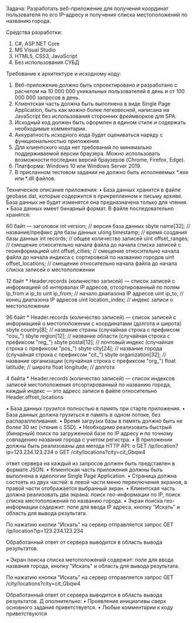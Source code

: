 Задача:
Разработать веб-приложение для получения координат пользователя по его IP-адресу и получения списка местоположений по названию города.

Средства разработки:
1.	C#, ASP.NET Core
2.	MS Visual Studio
3.	HTML5, CSS3, JavaScript
4.	Без использования СУБД

Требование к архитектуре и исходному коду:
1.	Веб-приложение должно быть спроектировано и разработано с расчетом на 10 000 000 уникальных пользователей в день и от 100 000 000 запросов в день.
2.	Клиентская часть должна быть выполнена в виде Single Page Application, быть как можно более легковесной, написана на JavaScript без использования сторонних фреймворков для SPA.
3.	Исходный код должен быть оформлен в едином стиле и содержать необходимые комментарии.
4.	Аккуратность исходного кода будет оцениваться наряду с функциональностью приложения.
5.	Для клиентского кода нет требований по минимально поддерживаемой версии браузера. Можно использовать возможности последних версий браузеров (Chrome, Firefox, Edge).
6.	Платформа: Windows 10 или Windows Server 2019.
7.	В присланном тестовом задании не должно быть исполняемых *.exe или *.dll файлов.

Техническое описание приложения:
•	База данных хранится в файле geobase.dat, которые содержится в прикрепленном к письму архиве. База данных не будет изменятся она предназначена только для чтения.
•	База данных имеет бинарный формат. В файле последовательно хранятся:

60 байт — заголовок
int   version;           // версия база данных
sbyte name[32];          // название/префикс для базы данных
ulong timestamp;         // время создания базы данных
int   records;           // общее количество записей
uint  offset_ranges;     // смещение относительно начала файла до начала списка записей с геоинформацией
uint  offset_cities;     // смещение относительно начала файла до начала индекса с сортировкой по названию городов
uint  offset_locations;  // смещение относительно начала файла до начала списка записей о местоположении

12 байт * Header.records (количество записей) — cписок записей с информацией об интервалах IP адресов, отсортированный по полям ip_from и ip_to
uint ip_from;           // начало диапазона IP адресов
uint ip_to;             // конец диапазона IP адресов
uint location_index;    // индекс записи о местоположении

96 байт * Header.records (количество записей) — cписок записей с информацией о местоположении с координатами (долгота и широта)
sbyte country[8];        // название страны (случайная строка с префиксом "cou_")
sbyte region[12];        // название области (случайная строка с префиксом "reg_")
sbyte postal[12];        // почтовый индекс (случайная строка с префиксом "pos_")
sbyte city[24];          // название города (случайная строка с префиксом "cit_")
sbyte organization[32];  // название организации (случайная строка с префиксом "org_")
float latitude;          // широта
float longitude;         // долгота

4 байта * Header.records (количество записей) — список индексов записей местоположения отсортированный по названию города, каждый индекс — это адресс записи в файле относительно Header.offset_locations

•	База данных грузится полностью в память при старте приложения.
•	База данных должна грузиться в память в одном потоке, без распараллеливания.
•	Время загрузки базы в память должно быть не более 30 мс (чтение с SSD).
•	Необходимо реализовать быстрый (бинарный) поиск по загруженной базе по IP адресу и по точному совпадению названия города с учетом регистра.
•	В приложении должны быть реализованы два метода HTTP API:
o	GET /ip/location?ip=123.234.123.234
o	GET /city/locations?city=cit_Gbqw4

ответ сервера на каждый из запросов должен быть представлен в формате JSON.
•	Клиентская часть приложения должны быть выполнена в идеологии Single Page Application.
•	Страница должна состоять из двух частей: в левой части меню переключения экранов, в правой части отображается выбранный экран.
•	Клиентская часть должна реализовать два экрана: поиск гео-информации по IP, поиск списка местоположений по названию города.
•	Экран поиска гео-информации содержит: поле для ввода IP адреса, кнопку "Искать" и область для вывода результата.

По нажатию кнопки "Искать" на сервер отправляется запрос GET /ip/location?ip=123.234.123.234

Обработанный ответ от сервера выводится в область вывода результатов.

•	Экран поиска списка метоположений содержит: поле для ввода названия города, кнопку "Искать" и область для вывода результата.

По нажатию кнопки "Искать" на сервер отправляется запрос GET /city/locations?city=cit_Gbqw4

Обработанный ответ от сервера выводится в область вывода результатов.
Д
ополнительно:
•	Проявление инициативы сверх основного задания приветствуется.
•	Любые комментарии к коду приветствуются